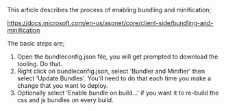 This article describes the process of enabling bundling and minification;

https://docs.microsoft.com/en-us/aspnet/core/client-side/bundling-and-minification

The basic steps are;

1. Open the bundleconfig.json file, you will get prompted to download the tooling. Do that.
2. Right click on bundleconfig.json, select 'Bundler and Minifier' then select 'Update Bundles'. You'll need to do that each time you make a change that you want to deploy.
3. Optionally select 'Enable bundle on build...' if you want it to re-build the css and js bundles on every build.

